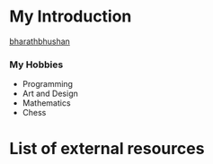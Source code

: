 # My Introduction

[bharathbhushan](https://github.com/bharath-bhushan)

### My Hobbies

- Programming
- Art and Design
- Mathematics
- Chess

<h1>List of external resources</h1>
